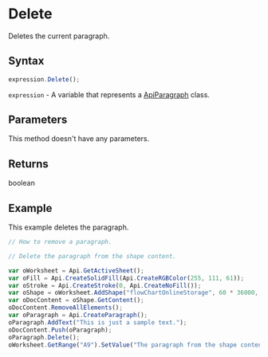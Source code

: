 # Delete

Deletes the current paragraph.

## Syntax

```javascript
expression.Delete();
```

`expression` - A variable that represents a [ApiParagraph](../ApiParagraph.md) class.

## Parameters

This method doesn't have any parameters.

## Returns

boolean

## Example

This example deletes the paragraph.

```javascript editor-xlsx
// How to remove a paragraph.

// Delete the paragraph from the shape content.

var oWorksheet = Api.GetActiveSheet();
var oFill = Api.CreateSolidFill(Api.CreateRGBColor(255, 111, 61));
var oStroke = Api.CreateStroke(0, Api.CreateNoFill());
var oShape = oWorksheet.AddShape("flowChartOnlineStorage", 60 * 36000, 35 * 36000, oFill, oStroke, 0, 2 * 36000, 0, 3 * 36000);
var oDocContent = oShape.GetContent();
oDocContent.RemoveAllElements();
var oParagraph = Api.CreateParagraph();
oParagraph.AddText("This is just a sample text.");
oDocContent.Push(oParagraph);
oParagraph.Delete();
oWorksheet.GetRange("A9").SetValue("The paragraph from the shape content was removed.");
```
